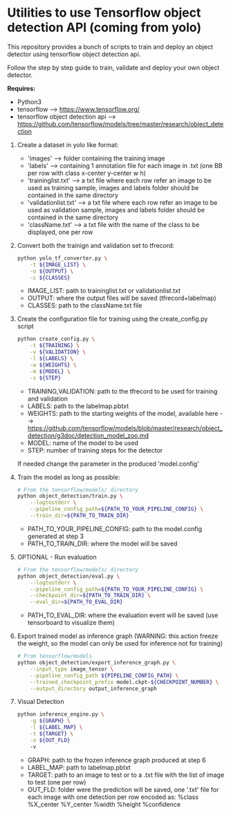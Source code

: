 # Utilities to use Tensorflow object detection API (coming from yolo)

This repository provides a bunch of scripts to train and deploy an object detector using tensorflow object detection api.

Follow the step by step guide to train, validate and deploy your own object detector.

**Requires:**

+ Python3
+ tensorflow --> https://www.tensorflow.org/
+ tensorflow object detection api --> https://github.com/tensorflow/models/tree/master/research/object_detection

1. Create a dataset in yolo like format: 

    + 'images' --> folder containing the training image
    + 'labels' --> containing 1 annotation file for each image in .txt (one BB per row with class x-center y-center w h) 
    + 'traininglist.txt' --> a txt file where each row refer an image to be used as training sample, images and labels folder should be contained in the same directory
    + 'validationlist.txt' --> a txt file where each row refer an image to be used as validation sample, images and labels folder should be contained in the same directory
    + 'className.txt' --> a txt file with the name of the class to be displayed, one per row

1. Convert both the trainign and validation set to tfrecord:

    ``` bash
    python yolo_tf_converter.py \
        -t ${IMAGE_LIST} \
        -o ${OUTPUT} \
        -c ${CLASSES}
    ```
    + IMAGE_LIST: path to traininglist.txt or validationlist.txt
    + OUTPUT: where the output files will be saved (tfrecord+labelmap)
    + CLASSES: path to the className.txt file

1. Create the configuration file for training using the create_config.py script

    ``` bash
    python create_config.py \
        -t ${TRAINING} \
        -v ${VALIDATION} \
        -l ${LABELS} \
        -w ${WEIGHTS} \
        -m ${MODEL} \
        -s ${STEP}
    ```
    + TRAINING,VALIDATION: path to the tfrecord to be used for training and validation
    + LABELS: path to the labelmap.pbtxt
    + WEIGHTS: path to the starting weights of the model, available here --> <https://github.com/tensorflow/models/blob/master/research/object_detection/g3doc/detection_model_zoo.md>
    + MODEL: name of the model to be used
    + STEP: number of training steps for the detector

    If needed change the parameter in the produced 'model.config'

1. Train the model as long as possible:

    ``` bash
    # From the tensorflow/models/ directory
    python object_detection/train.py \
        --logtostderr \
        --pipeline_config_path=${PATH_TO_YOUR_PIPELINE_CONFIG} \
        --train_dir=${PATH_TO_TRAIN_DIR}
    ```
    + PATH_TO_YOUR_PIPELINE_CONFIG: path to the model.config generated at step 3
    + PATH_TO_TRAIN_DIR: where the model will be saved

1. OPTIONAL - Run evaluation

    ```bash
    # From the tensorflow/models/ directory
    python object_detection/eval.py \
        --logtostderr \
        --pipeline_config_path=${PATH_TO_YOUR_PIPELINE_CONFIG} \
        --checkpoint_dir=${PATH_TO_TRAIN_DIR} \
        --eval_dir=${PATH_TO_EVAL_DIR}
    ```
    + PATH_TO_EVAL_DIR: where the evaluation event will be saved (use tensorboard to visualize them)

1. Export trained model as inference graph (WARNING: this action freeze the weight, so the model can only be used for inference not for training)

    ``` bash
    # From tensorflow/models
    python object_detection/export_inference_graph.py \
        --input_type image_tensor \
        --pipeline_config_path ${PIPELINE_CONFIG_PATH} \
        --trained_checkpoint_prefix model.ckpt-${CHECKPOINT_NUMBER} \
        --output_directory output_inference_graph
    ```

1. Visual Detection 

    ``` bash
    python inference_engine.py \
        -g ${GRAPH} \
        -l ${LABEL_MAP} \
        -t ${TARGET} \
        -o ${OUT_FLD}
        -v
    ```

    + GRAPH: path to the frozen inference graph produced at step 6
    + LABEL_MAP: path to labelmap.pbtxt
    + TARGET: path to an image to test or to a .txt file with the list of image to test (one per row)
    + OUT_FLD: folder were the prediction will be saved, one '.txt' file for each image with one detection per row encoded as: %class %X_center %Y_center %width %height %confidence
